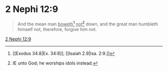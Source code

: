# 2 Nephi 12:9

> And the mean man <u>boweth</u>[^a] <u>not</u>[^b] down, and the great man humbleth himself not, therefore, forgive him not.

[2 Nephi 12:9](https://www.churchofjesuschrist.org/study/scriptures/bofm/2-ne/12?lang=eng&id=p9#p9)


[^a]: [[Exodus 34.8|Ex. 34:8]]; [[Isaiah 2.9|Isa. 2:9.]]
[^b]: IE unto God; he worships idols instead.
